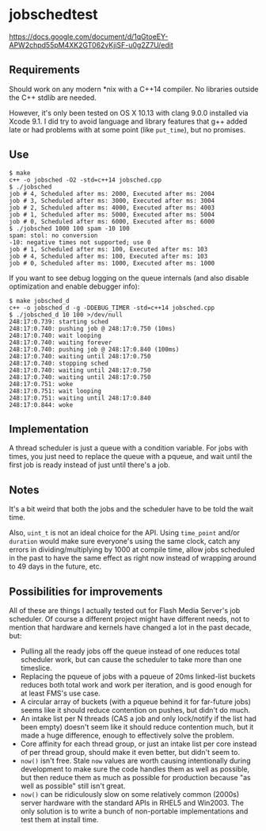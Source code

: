 # jobschedtest
https://docs.google.com/document/d/1qGtoeEY-APW2chpd55pM4XK2GT062vKjiSF-u0g2Z7U/edit

## Requirements

Should work on any modern *nix with a C++14 compiler. No libraries
outside the C++ stdlib are needed.

However, it's only been tested on OS X 10.13 with clang 9.0.0
installed via Xcode 9.1. I did try to avoid language and library
features that g++ added late or had problems with at some point (like
`put_time`), but no promises.

## Use

    $ make
	c++ -o jobsched -O2 -std=c++14 jobsched.cpp
	$ ./jobsched
	job # 4, Scheduled after ms: 2000, Executed after ms: 2004
	job # 3, Scheduled after ms: 3000, Executed after ms: 3004
	job # 2, Scheduled after ms: 4000, Executed after ms: 4003
	job # 1, Scheduled after ms: 5000, Executed after ms: 5004
	job # 0, Scheduled after ms: 6000, Executed after ms: 6000
	$ ./jobsched 1000 100 spam -10 100
	spam: stol: no conversion
	-10: negative times not supported; use 0
	job # 1, Scheduled after ms: 100, Executed after ms: 103
	job # 4, Scheduled after ms: 100, Executed after ms: 103
	job # 0, Scheduled after ms: 1000, Executed after ms: 1000

If you want to see debug logging on the queue internals (and also
disable optimization and enable debugger info):

    $ make jobsched_d
	c++ -o jobsched_d -g -DDEBUG_TIMER -std=c++14 jobsched.cpp
	$ ./jobsched_d 10 100 >/dev/null
	248:17:0.739: starting sched
	248:17:0.740: pushing job @ 248:17:0.750 (10ms)
	248:17:0.740: wait looping
    248:17:0.740: waiting forever
    248:17:0.740: pushing job @ 248:17:0.840 (100ms)
    248:17:0.740: waiting until 248:17:0.750
    248:17:0.740: stopping sched
    248:17:0.740: waiting until 248:17:0.750
    248:17:0.740: waiting until 248:17:0.750
    248:17:0.751: woke
    248:17:0.751: wait looping
    248:17:0.751: waiting until 248:17:0.840
    248:17:0.844: woke

## Implementation

A thread scheduler is just a queue with a condition variable. For jobs
with times, you just need to replace the queue with a pqueue, and wait
until the first job is ready instead of just until there's a job.

## Notes

It's a bit weird that both the jobs and the scheduler have to be told
the wait time.

Also, `uint_t` is not an ideal choice for the API. Using `time_point`
and/or `duration` would make sure everyone's using the same clock,
catch any errors in dividing/multiplying by 1000 at compile time,
allow jobs scheduled in the past to have the same effect as right now
instead of wrapping around to 49 days in the future, etc.

## Possibilities for improvements

All of these are things I actually tested out for Flash Media Server's
job scheduler. Of course a different project might have different
needs, not to mention that hardware and kernels have changed a lot in
the past decade, but:

* Pulling all the ready jobs off the queue instead of one reduces
  total scheduler work, but can cause the scheduler to take more than
  one timeslice.
* Replacing the pqueue of jobs with a pqueue of 20ms linked-list
  buckets reduces both total work and work per iteration, and is good
  enough for at least FMS's use case.
* A circular array of buckets (with a pqueue behind it for far-future
  jobs) seems like it should reduce contention on pushes, but didn't
  do much.
* An intake list per N threads (CAS a job and only lock/notify if the
  list had been empty) doesn't seem like it should reduce contention
  much, but it made a huge difference, enough to effectively solve the
  problem.
* Core affinity for each thread group, or just an intake list per core
  instead of per thread group, should make it even better, but didn't
  seem to.
* `now()` isn't free.
  Stale `now` values are worth causing intentionally during
  development to make sure the code handles them as well as possible,
  but then reduce them as much as possible for production because "as
  well as possible" still isn't great.
* `now()` can be ridiculously slow on some relatively common (2000s)
  server hardware with the standard APIs in RHEL5 and Win2003. The
  only solution is to write a bunch of non-portable implementations
  and test them at install time.

